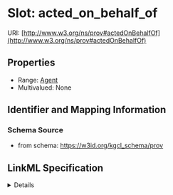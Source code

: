 # Slot: acted_on_behalf_of

URI: [http://www.w3.org/ns/prov#actedOnBehalfOf](http://www.w3.org/ns/prov#actedOnBehalfOf)



<!-- no inheritance hierarchy -->




## Properties

* Range: [Agent](Agent.md)
* Multivalued: None







## Identifier and Mapping Information







### Schema Source


* from schema: https://w3id.org/kgcl_schema/prov




## LinkML Specification

<details>
```yaml
name: acted on behalf of
from_schema: https://w3id.org/kgcl_schema/prov
rank: 1000
slot_uri: prov:actedOnBehalfOf
alias: acted_on_behalf_of
domain_of:
- agent
range: agent

```
</details>